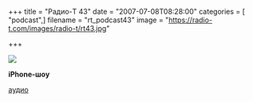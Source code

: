 +++
title = "Радио-T 43"
date = "2007-07-08T08:28:00"
categories = [ "podcast",]
filename = "rt_podcast43"
image = "https://radio-t.com/images/radio-t/rt43.jpg"

+++

![](https://radio-t.com/images/radio-t/rt43.jpg)

**iPhone-шоу**


[аудио](https://cdn.radio-t.com/rt_podcast43.mp3)
<audio src="https://cdn.radio-t.com/rt_podcast43.mp3" preload="none"></audio>
